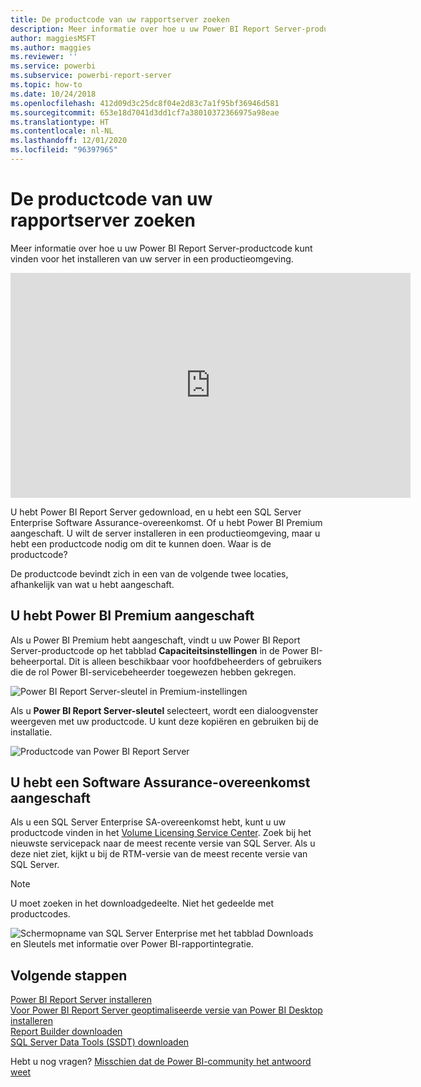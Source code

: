 ```yaml
---
title: De productcode van uw rapportserver zoeken
description: Meer informatie over hoe u uw Power BI Report Server-productcode kunt vinden voor het installeren van uw server in een productieomgeving.
author: maggiesMSFT
ms.author: maggies
ms.reviewer: ''
ms.service: powerbi
ms.subservice: powerbi-report-server
ms.topic: how-to
ms.date: 10/24/2018
ms.openlocfilehash: 412d09d3c25dc8f04e2d83c7a1f95bf36946d581
ms.sourcegitcommit: 653e18d7041d3dd1cf7a38010372366975a98eae
ms.translationtype: HT
ms.contentlocale: nl-NL
ms.lasthandoff: 12/01/2020
ms.locfileid: "96397965"
---
```

# <a name="how-to-find-your-report-server-product-key"></a>De productcode van uw rapportserver zoeken
Meer informatie over hoe u uw Power BI Report Server-productcode kunt vinden voor het installeren van uw server in een productieomgeving.

<iframe width="640" height="360" src="https://www.youtube.com/embed/6CQnf-NGtpU?rel=0&amp;showinfo=0" frameborder="0" allowfullscreen></iframe>

U hebt Power BI Report Server gedownload, en u hebt een SQL Server Enterprise Software Assurance-overeenkomst. Of u hebt Power BI Premium aangeschaft. U wilt de server installeren in een productieomgeving, maar u hebt een productcode nodig om dit te kunnen doen. Waar is de productcode? 

De productcode bevindt zich in een van de volgende twee locaties, afhankelijk van wat u hebt aangeschaft.

## <a name="purchased-power-bi-premium"></a>U hebt Power BI Premium aangeschaft
Als u Power BI Premium hebt aangeschaft, vindt u uw Power BI Report Server-productcode op het tabblad **Capaciteitsinstellingen** in de Power BI-beheerportal. Dit is alleen beschikbaar voor hoofdbeheerders of gebruikers die de rol Power BI-servicebeheerder toegewezen hebben gekregen.

![Power BI Report Server-sleutel in Premium-instellingen](media/find-product-key/pbirs-product-key.png)

Als u **Power BI Report Server-sleutel** selecteert, wordt een dialoogvenster weergeven met uw productcode. U kunt deze kopiëren en gebruiken bij de installatie.

![Productcode van Power BI Report Server](media/find-product-key/pbirs-product-key-dialog.png)

## <a name="purchased-software-assurance-agreement"></a>U hebt een Software Assurance-overeenkomst aangeschaft
Als u een SQL Server Enterprise SA-overeenkomst hebt, kunt u uw productcode vinden in het [Volume Licensing Service Center](https://www.microsoft.com/Licensing/servicecenter/). Zoek bij het nieuwste servicepack naar de meest recente versie van SQL Server. Als u deze niet ziet, kijkt u bij de RTM-versie van de meest recente versie van SQL Server.

> [!NOTE]
> U moet zoeken in het downloadgedeelte. Niet het gedeelde met productcodes.
> 
> 

![Schermopname van SQL Server Enterprise met het tabblad Downloads en Sleutels met informatie over Power BI-rapportintegratie.](media/find-product-key/vlsc-download.png "Volume Licensing Service Center")
 
## <a name="next-steps"></a>Volgende stappen
[Power BI Report Server installeren](install-report-server.md)  
[Voor Power BI Report Server geoptimaliseerde versie van Power BI Desktop installeren](install-powerbi-desktop.md)  
[Report Builder downloaden](https://www.microsoft.com/download/details.aspx?id=53613)  
[SQL Server Data Tools (SSDT) downloaden](/sql/ssdt/download-sql-server-data-tools-ssdt)

Hebt u nog vragen? [Misschien dat de Power BI-community het antwoord weet](https://community.powerbi.com/)